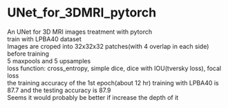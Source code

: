 # UNet_for_3DMRI_pytorch
An UNet for 3D MRI images treatment with pytorch   
train with LPBA40 dataset  
Images are croped into 32x32x32 patches(with 4 overlap in each side) before training  
5 maxpools and 5 upsamples  
loss function: cross_entropy, simple dice, dice with IOU(tversky loss), focal loss  
the training accuracy of the 1st epoch(about 12 hr) training with LPBA40 is 87.7 and the testing accuracy is 87.9  
Seems it would probably be better if increase the depth of it
